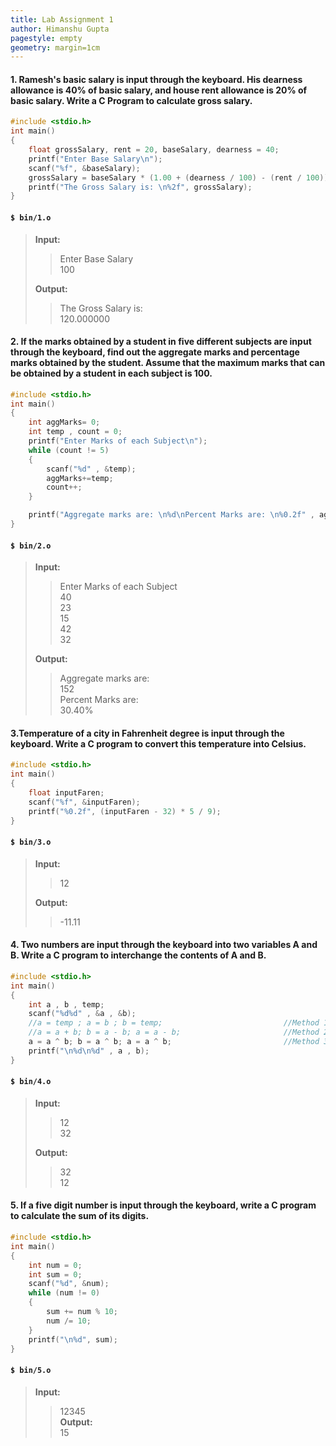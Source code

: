 ```yaml
---
title: Lab Assignment 1
author: Himanshu Gupta
pagestyle: empty
geometry: margin=1cm
---
```

#### 1.	Ramesh's basic salary is input through the keyboard. His dearness allowance is 40% of basic salary, and house rent allowance is 20% of basic salary. Write a C Program to calculate gross salary.

```c
#include <stdio.h>
int main()
{
    float grossSalary, rent = 20, baseSalary, dearness = 40;
    printf("Enter Base Salary\n");
    scanf("%f", &baseSalary);
    grossSalary = baseSalary * (1.00 + (dearness / 100) - (rent / 100));
    printf("The Gross Salary is: \n%2f", grossSalary);
}
```
#### `$ bin/1.o`
>**Input:**
>>Enter Base Salary  
>>100  
>
>**Output:**
>>The Gross Salary is:   
>>120.000000

#### 2.	If the marks obtained by a student in five different subjects are input through the keyboard, find out the aggregate marks and percentage marks obtained by the student. Assume that the maximum marks that can be obtained by a student in each subject is 100. 

```c
#include <stdio.h>
int main()
{
    int aggMarks= 0; 
    int temp , count = 0;
    printf("Enter Marks of each Subject\n");
    while (count != 5)
    {
        scanf("%d" , &temp);
        aggMarks+=temp;
        count++;
    }

    printf("Aggregate marks are: \n%d\nPercent Marks are: \n%0.2f" , aggMarks , count , (float)(aggMarks)*100/(count*100));
}
```
#### `$ bin/2.o`
>**Input:**  
>>Enter Marks of each Subject  
>>40  
>>23  
>>15   
>>42  
>>32   
>  
>**Output:**  
>>Aggregate marks are:   
>>152  
>>Percent Marks are:   
>>30.40%   
>

#### 3.Temperature of a city in Fahrenheit degree is input through the keyboard. Write a C program to convert this temperature into Celsius.

```c
#include <stdio.h>
int main()
{
    float inputFaren;
    scanf("%f", &inputFaren);
    printf("%0.2f", (inputFaren - 32) * 5 / 9);
}
```
#### `$ bin/3.o`
>**Input:**  
>> 12  
>  
>**Output:**
>> -11.11  
>  

#### 4.	Two numbers are input through the keyboard into two variables A and B.  Write a C  program to interchange the contents of A and B.

```c
#include <stdio.h>
int main()
{
    int a , b , temp;
    scanf("%d%d" , &a , &b);
    //a = temp ; a = b ; b = temp;                           //Method 1
    //a = a + b; b = a - b; a = a - b;                       //Method 2
    a = a ^ b; b = a ^ b; a = a ^ b;                         //Method 3
    printf("\n%d\n%d" , a , b);
}
```
#### `$ bin/4.o`
>**Input:**  
>>12  
>>32  
>  
>**Output:**  
>>32  
>>12  
>  
#### 5.	If a five digit number is input through the keyboard, write a C program to calculate the sum of its digits.

```c
#include <stdio.h>
int main()
{
    int num = 0;
    int sum = 0;
    scanf("%d", &num);
    while (num != 0)
    {
        sum += num % 10;
        num /= 10;
    }
    printf("\n%d", sum);
}
```
#### `$ bin/5.o`
>**Input:**
>>12345  
>**Output:**  
>>15  